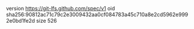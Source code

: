 version https://git-lfs.github.com/spec/v1
oid sha256:90812ac71c79c2e3009432aa0cf084783a45c710a8e2cd5962e9992e0bd1fe2d
size 526
